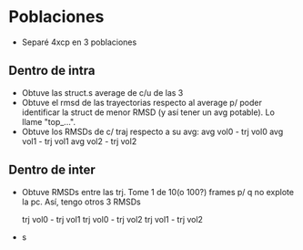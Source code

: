 # Poblaciones
 * Separé 4xcp en 3 poblaciones

## Dentro de intra
 * Obtuve las struct.s average de c/u de las 3
 * Obtuve el rmsd de las trayectorias respecto al average p/ poder identificar
    la struct de menor RMSD (y así tener un avg potable). Lo llame "top_...".
 * Obtuve los RMSDs de c/ traj respecto a su avg: 
        avg vol0 - trj vol0
        avg vol1 - trj vol1
        avg vol2 - trj vol2


## Dentro de inter 
 * Obtuve RMSDs entre las trj. Tome 1 de 10(o 100?) frames p/ q no explote la pc.
    Así, tengo otros 3 RMSDs

      trj vol0 - trj vol1
      trj vol0 - trj vol2
      trj vol1 - trj vol2
 * s
